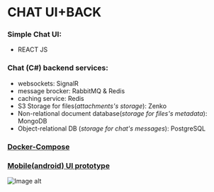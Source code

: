 # CHAT UI+BACK
### Simple Chat UI:
- REACT JS
### Chat (C#) backend services:
- websockets: SignalR 
- message brocker: RabbitMQ & Redis
- caching service: Redis 
- S3 Storage for files(_attachments's storage_): Zenko
- Non-relational document database(_storage for files's metadata_): MongoDB
- Object-relational DB (_storage for chat's messages_): PostgreSQL
### [Docker-Compose](https://github.com/razrez/react_chat/blob/main/src/docker-compose.yml)
### [Mobile(android) UI prototype](https://www.figma.com/community/file/1226906394172548101)

![Image alt](https://github.com/razrez/react_chat/raw/statistics/trend.jpg)
